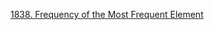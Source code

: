[1838. Frequency of the Most Frequent Element](https://leetcode.com/problems/frequency-of-the-most-frequent-element/description/)